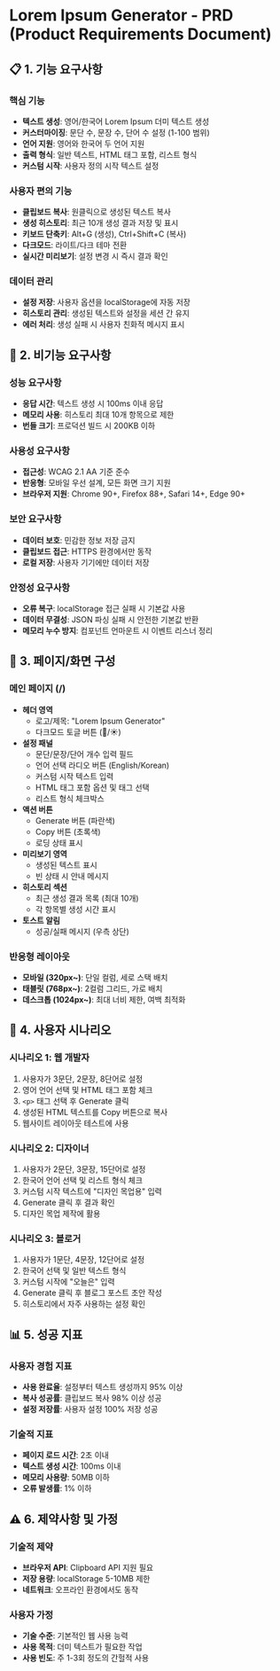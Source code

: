 # Lorem Ipsum Generator - PRD (Product Requirements Document)

## 📋 **1. 기능 요구사항**

### **핵심 기능**

- **텍스트 생성**: 영어/한국어 Lorem Ipsum 더미 텍스트 생성
- **커스터마이징**: 문단 수, 문장 수, 단어 수 설정 (1-100 범위)
- **언어 지원**: 영어와 한국어 두 언어 지원
- **출력 형식**: 일반 텍스트, HTML 태그 포함, 리스트 형식
- **커스텀 시작**: 사용자 정의 시작 텍스트 설정

### **사용자 편의 기능**

- **클립보드 복사**: 원클릭으로 생성된 텍스트 복사
- **생성 히스토리**: 최근 10개 생성 결과 저장 및 표시
- **키보드 단축키**: Alt+G (생성), Ctrl+Shift+C (복사)
- **다크모드**: 라이트/다크 테마 전환
- **실시간 미리보기**: 설정 변경 시 즉시 결과 확인

### **데이터 관리**

- **설정 저장**: 사용자 옵션을 localStorage에 자동 저장
- **히스토리 관리**: 생성된 텍스트와 설정을 세션 간 유지
- **에러 처리**: 생성 실패 시 사용자 친화적 메시지 표시

## 🚀 **2. 비기능 요구사항**

### **성능 요구사항**

- **응답 시간**: 텍스트 생성 시 100ms 이내 응답
- **메모리 사용**: 히스토리 최대 10개 항목으로 제한
- **번들 크기**: 프로덕션 빌드 시 200KB 이하

### **사용성 요구사항**

- **접근성**: WCAG 2.1 AA 기준 준수
- **반응형**: 모바일 우선 설계, 모든 화면 크기 지원
- **브라우저 지원**: Chrome 90+, Firefox 88+, Safari 14+, Edge 90+

### **보안 요구사항**

- **데이터 보호**: 민감한 정보 저장 금지
- **클립보드 접근**: HTTPS 환경에서만 동작
- **로컬 저장**: 사용자 기기에만 데이터 저장

### **안정성 요구사항**

- **오류 복구**: localStorage 접근 실패 시 기본값 사용
- **데이터 무결성**: JSON 파싱 실패 시 안전한 기본값 반환
- **메모리 누수 방지**: 컴포넌트 언마운트 시 이벤트 리스너 정리

## 🎨 **3. 페이지/화면 구성**

### **메인 페이지 (/)**

- **헤더 영역**
  - 로고/제목: "Lorem Ipsum Generator"
  - 다크모드 토글 버튼 (🌙/☀️)
- **설정 패널**
  - 문단/문장/단어 개수 입력 필드
  - 언어 선택 라디오 버튼 (English/Korean)
  - 커스텀 시작 텍스트 입력
  - HTML 태그 포함 옵션 및 태그 선택
  - 리스트 형식 체크박스
- **액션 버튼**
  - Generate 버튼 (파란색)
  - Copy 버튼 (초록색)
  - 로딩 상태 표시
- **미리보기 영역**
  - 생성된 텍스트 표시
  - 빈 상태 시 안내 메시지
- **히스토리 섹션**
  - 최근 생성 결과 목록 (최대 10개)
  - 각 항목별 생성 시간 표시
- **토스트 알림**
  - 성공/실패 메시지 (우측 상단)

### **반응형 레이아웃**

- **모바일 (320px~)**: 단일 컬럼, 세로 스택 배치
- **태블릿 (768px~)**: 2컬럼 그리드, 가로 배치
- **데스크톱 (1024px~)**: 최대 너비 제한, 여백 최적화

## 👥 **4. 사용자 시나리오**

### **시나리오 1: 웹 개발자**

1. 사용자가 3문단, 2문장, 8단어로 설정
2. 영어 언어 선택 및 HTML 태그 포함 체크
3. `<p>` 태그 선택 후 Generate 클릭
4. 생성된 HTML 텍스트를 Copy 버튼으로 복사
5. 웹사이트 레이아웃 테스트에 사용

### **시나리오 2: 디자이너**

1. 사용자가 2문단, 3문장, 15단어로 설정
2. 한국어 언어 선택 및 리스트 형식 체크
3. 커스텀 시작 텍스트에 "디자인 목업용" 입력
4. Generate 클릭 후 결과 확인
5. 디자인 목업 제작에 활용

### **시나리오 3: 블로거**

1. 사용자가 1문단, 4문장, 12단어로 설정
2. 한국어 선택 및 일반 텍스트 형식
3. 커스텀 시작에 "오늘은" 입력
4. Generate 클릭 후 블로그 포스트 초안 작성
5. 히스토리에서 자주 사용하는 설정 확인

## 📊 **5. 성공 지표**

### **사용자 경험 지표**

- **사용 완료율**: 설정부터 텍스트 생성까지 95% 이상
- **복사 성공률**: 클립보드 복사 98% 이상 성공
- **설정 저장률**: 사용자 설정 100% 저장 성공

### **기술적 지표**

- **페이지 로드 시간**: 2초 이내
- **텍스트 생성 시간**: 100ms 이내
- **메모리 사용량**: 50MB 이하
- **오류 발생률**: 1% 이하

## ⚠️ **6. 제약사항 및 가정**

### **기술적 제약**

- **브라우저 API**: Clipboard API 지원 필요
- **저장 용량**: localStorage 5-10MB 제한
- **네트워크**: 오프라인 환경에서도 동작

### **사용자 가정**

- **기술 수준**: 기본적인 웹 사용 능력
- **사용 목적**: 더미 텍스트가 필요한 작업
- **사용 빈도**: 주 1-3회 정도의 간헐적 사용
